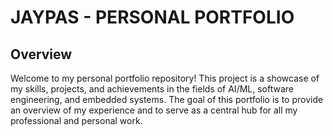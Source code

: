 # JAYPAS - PERSONAL PORTFOLIO

## Overview
Welcome to my personal portfolio repository! This project is a showcase of my skills, projects, and achievements in the fields of AI/ML, software engineering, and embedded systems. The goal of this portfolio is to provide an overview of my experience and to serve as a central hub for all my professional and personal work.
